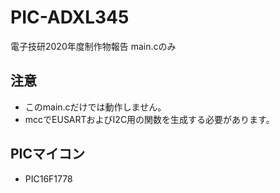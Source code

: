 # PIC-ADXL345
電子技研2020年度制作物報告 main.cのみ

## 注意
- このmain.cだけでは動作しません。
- mccでEUSARTおよびI2C用の関数を生成する必要があります。

## PICマイコン
- PIC16F1778
